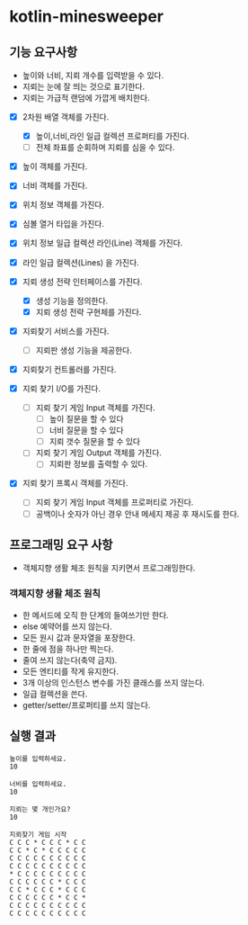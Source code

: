 # kotlin-minesweeper
## 기능 요구사항
- 높이와 너비, 지뢰 개수를 입력받을 수 있다.
- 지뢰는 눈에 잘 띄는 것으로 표기한다.
- 지뢰는 가급적 랜덤에 가깝게 배치한다.

- [x] 2차원 배열 객체를 가진다.
  - [x] 높이,너비,라인 일급 컬렉션 프로퍼티를 가진다.
  - [ ] 전체 좌표를 순회하며 지뢰를 심을 수 있다. 
- [x] 높이 객체를 가진다.
- [x] 너비 객체를 가진다.
- [x] 위치 정보 객체를 가진다. 
- [x] 심볼 열거 타입을 가진다.
- [x] 위치 정보 일급 컬렉션 라인(Line) 객체를 가진다.
- [x] 라인 일급 컬렉션(Lines) 을 가진다.

- [x] 지뢰 생성 전략 인터페이스를 가진다.
  - [x] 생성 기능을 정의한다.
  - [x] 지뢰 생성 전략 구현체를 가진다.
- [x] 지뢰찾기 서비스를 가진다. 
  - [ ] 지뢰판 생성 기능을 제공한다.
- [x] 지뢰찾기 컨트롤러를 가진다. 
- [x] 지뢰 찾기 I/O를 가진다. 
  - [ ] 지뢰 찾기 게임 Input 객체를 가진다.
    - [ ] 높이 질문을 할 수 있다
    - [ ] 너비 질문을 할 수 있다
    - [ ] 지뢰 갯수 질문을 할 수 있다
  - [ ] 지뢰 찾기 게임 Output 객체를 가진다.
    - [ ] 지뢰판 정보를 출력할 수 있다. 
- [x] 지뢰 찾기 프록시 객체를 가진다.
  - [ ] 지뢰 찾기 게임 Input 객체를 프로퍼티로 가진다.
  - [ ] 공백이나 숫자가 아닌 경우 안내 메세지 제공 후 재시도를 한다.

## 프로그래밍 요구 사항
- 객체지향 생활 체조 원칙을 지키면서 프로그래밍한다.
### 객체지향 생활 체조 원칙
- 한 메서드에 오직 한 단계의 들여쓰기만 한다.
- else 예약어를 쓰지 않는다.
- 모든 원시 값과 문자열을 포장한다.
- 한 줄에 점을 하나만 찍는다.
- 줄여 쓰지 않는다(축약 금지).
- 모든 엔티티를 작게 유지한다.
- 3개 이상의 인스턴스 변수를 가진 클래스를 쓰지 않는다.
- 일급 컬렉션을 쓴다.
- getter/setter/프로퍼티를 쓰지 않는다.

## 실행 결과
```text
높이를 입력하세요.
10

너비를 입력하세요.
10

지뢰는 몇 개인가요?
10

지뢰찾기 게임 시작
C C C * C C C * C C
C C * C * C C C C C
C C C C C C C C C C
C C C C C C C C C C
* C C C C C C C C C
C C C C C C * C C C
C C * C C C * C C C
C C C C C C * C C *
C C C C C C C C C C
C C C C C C C C C C
```
